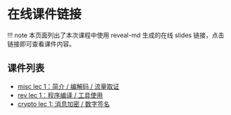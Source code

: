 # 在线课件链接

!!! note
    本页面列出了本次课程中使用 reveal-md 生成的在线 slides 链接，点击链接即可查看课件内容。

## 课件列表

<!-- - [lec 0：课程导论](https://courses.zjusec.com/slides/lec0/) -->
- [misc lec 1：简介 / 编解码 / 流量取证](https://courses.zjusec.com/slides/misc-lec1/)
- [rev lec 1：程序编译 / 工具使用](http://slides.huaeryi.top/rev_lec1_2025/site/)
- [crypto lec 1: 消息加密 / 数字签名](https://courses.zjusec.com/slides/crypto-lec1/)
<!-- - [misc lec 2：文件 / 图像隐写](https://courses.zjusec.com/slides/misc-lec2/)
- [misc lec 3：流量取证 / 区块链基础](https://courses.zjusec.com/slides/misc-lec3/)
- [rev lec 2：动态调试 / 异架构逆向](https://courses.zjusec.com/slides/rev-lec2/)
- [rev lec 3：异架构逆向拓展/游戏逆向](https://courses.zjusec.com/slides/rev-lec3/) -->
